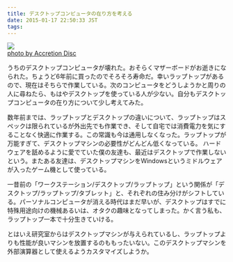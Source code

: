 ```yaml
---
title: デスクトップコンピュータの在り方を考える
date: 2015-01-17 22:50:33 JST
tags: 
---
```


[![](http://farm1.staticflickr.com/205/493303882_b1d4f47b33.jpg)](http://www.flickr.com/photos/23642145@N00/493303882)<br />[photo by Accretion Disc](http://www.flickr.com/photos/23642145@N00/493303882)

うちのデスクトップコンピュータが壊れた。おそらくマザーボードがお逝きになられた。ちょうど6年前に買ったのでそろそろ寿命だ。幸いラップトップがあるので、現在はそちらで作業している。次のコンピュータをどうしようかと周りの人に尋ねたら、もはやデスクトップを使っている人が少ない。自分もデスクトップコンピュータの在り方について少し考えてみた。

数年前までは、ラップトップとデスクトップの違いについて、ラップトップはスペックは限られているが外出先でも作業でき、そして自宅では消費電力を気にすることなく快適に作業する。この常識も今は通用しなくなった。ラップトップが万能すぎて、デスクトップマシンの必要性がどんどん低くなっている。
ハードウェアを舐めるように愛でていた僕の友達も、最近はデスクトップで作業しないという。またある友達は、デスクトップマシンをWindowsというミドルウェアが入ったゲーム機として使っている。

一昔前の「ワークステーション/デスクトップ/ラップトップ」という関係が「デスクトップ/ラップトップ/タブレット」と、それぞれの住み分けがシフトしている。パーソナルコンピュータが消える時代はまだ早いが、デスクトップはすでに特殊用途向けの機械あるいは、オタクの趣味となってしまった。かく言う私も、ラップトップ一本で十分生きていける。

とはいえ研究室からはデスクトップマシンが与えられているし、ラップトップよりも性能が良いマシンを放置するのももったいない。このデスクトップマシンを外部演算器として使えるようカスタマイズしようか。

